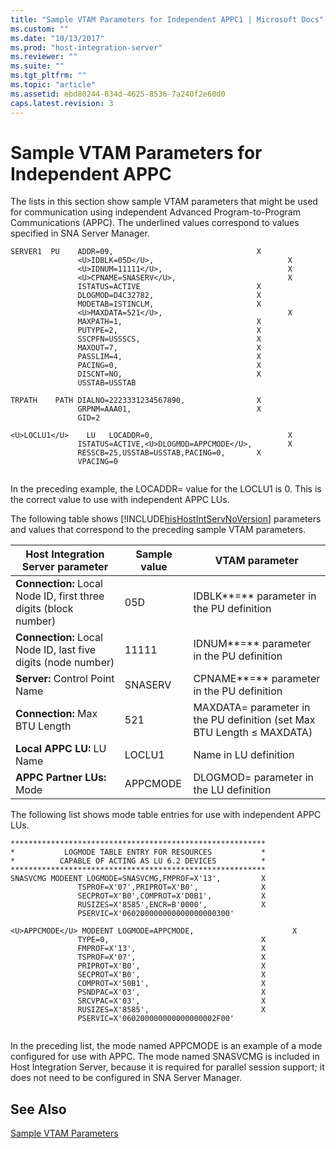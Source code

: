 ```yaml
---
title: "Sample VTAM Parameters for Independent APPC1 | Microsoft Docs"
ms.custom: ""
ms.date: "10/13/2017"
ms.prod: "host-integration-server"
ms.reviewer: ""
ms.suite: ""
ms.tgt_pltfrm: ""
ms.topic: "article"
ms.assetid: ebd80244-834d-4625-8536-7a240f2e60d0
caps.latest.revision: 3
---
```

# Sample VTAM Parameters for Independent APPC
The lists in this section show sample VTAM parameters that might be used for communication using independent Advanced Program-to-Program Communications (APPC). The underlined values correspond to values specified in SNA Server Manager.  
  
```  
SERVER1  PU    ADDR=09,                                X  
               <U>IDBLK=05D</U>,                              X  
               <U>IDNUM=11111</U>,                            X  
               <U>CPNAME=SNASERV</U>,                         X  
               ISTATUS=ACTIVE                          X  
               DLOGMOD=D4C32782,                       X  
               MODETAB=ISTINCLM,                       X  
               <U>MAXDATA=521</U>,                            X  
               MAXPATH=1,                              X  
               PUTYPE=2,                               X  
               SSCPFN=USSSCS,                          X  
               MAXOUT=7,                               X  
               PASSLIM=4,                              X  
               PACING=0,                               X  
               DISCNT=NO,                              X  
               USSTAB=USSTAB                             
  
TRPATH    PATH DIALNO=2223331234567890,                X  
               GRPNM=AAA01,                            X  
               GID=2  
  
<U>LOCLU1</U>    LU   LOCADDR=0,                              X  
               ISTATUS=ACTIVE,<U>DLOGMOD=APPCMODE</U>,        X  
               RESSCB=25,USSTAB=USSTAB,PACING=0,       X  
               VPACING=0  
  
```  
  
 In the preceding example, the LOCADDR= value for the LOCLU1 is 0. This is the correct value to use with independent APPC LUs.  
  
 The following table shows [!INCLUDE[hisHostIntServNoVersion](../core/includes/hishostintservnoversion-md.md)] parameters and values that correspond to the preceding sample VTAM parameters.  
  
|Host Integration Server parameter|Sample value|VTAM parameter|  
|---------------------------------------|------------------|--------------------|  
|**Connection:** Local Node ID, first three digits (block number)|05D|IDBLK**=** parameter in the PU definition|  
|**Connection:** Local Node ID, last five digits (node number)|11111|IDNUM**=** parameter in the PU definition|  
|**Server:** Control Point Name|SNASERV|CPNAME**=** parameter in the PU definition|  
|**Connection:** Max BTU Length|521|MAXDATA= parameter in the PU definition (set Max BTU Length ≤ MAXDATA)|  
|**Local APPC LU:** LU Name|LOCLU1|Name in LU definition|  
|**APPC Partner LUs:** Mode|APPCMODE|DLOGMOD= parameter in the LU definition|  
  
 The following list shows mode table entries for use with independent APPC LUs.  
  
```  
*********************************************************  
*           LOGMODE TABLE ENTRY FOR RESOURCES           *  
*          CAPABLE OF ACTING AS LU 6.2 DEVICES          *  
*********************************************************  
SNASVCMG MODEENT LOGMODE=SNASVCMG,FMPROF=X'13',         X  
               TSPROF=X'07',PRIPROT=X'B0',              X  
               SECPROT=X'B0',COMPROT=X'D0B1',           X  
               RUSIZES=X'8585',ENCR=B'0000',            X  
               PSERVIC=X'060200000000000000000300'  
  
<U>APPCMODE</U> MODEENT LOGMODE=APPCMODE,                      X  
               TYPE=0,                                  X  
               FMPROF=X'13',                            X  
               TSPROF=X'07',                            X  
               PRIPROT=X'B0',                           X  
               SECPROT=X'B0',                           X  
               COMPROT=X'50B1',                         X  
               PSNDPAC=X'03',                           X  
               SRCVPAC=X'03',                           X  
               RUSIZES=X'8585',                         X  
               PSERVIC=X'060200000000000000002F00'  
  
```  
  
 In the preceding list, the mode named APPCMODE is an example of a mode configured for use with APPC. The mode named SNASVCMG is included in Host Integration Server, because it is required for parallel session support; it does not need to be configured in SNA Server Manager.  
  
## See Also  
 [Sample VTAM Parameters](../core/sample-vtam-parameters.md)